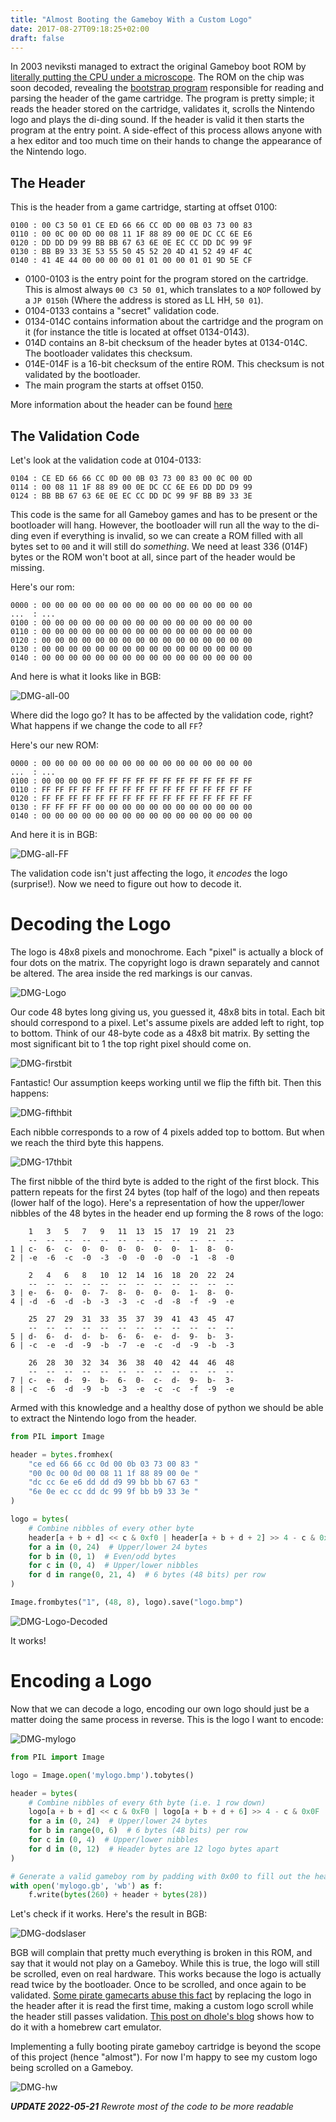 ```yaml
---
title: "Almost Booting the Gameboy With a Custom Logo"
date: 2017-08-27T09:18:25+02:00
draft: false
---
```


In 2003 neviksti managed to extract the original Gameboy boot ROM by [literally putting the CPU under a microscope](http://www.neviksti.com/DMG/). The ROM on the chip was soon decoded, revealing the [bootstrap program](http://gbdev.gg8.se/wiki/articles/Gameboy_Bootstrap_ROM) responsible for reading and parsing the header of the game cartridge. The program is pretty simple; it reads the header stored on the cartridge, validates it, scrolls the Nintendo logo and plays the di-ding sound. If the header is valid it then starts the program at the entry point. A side-effect of this process allows anyone with a hex editor and too much time on their hands to change the appearance of the Nintendo logo.

## The Header

This is the header from a game cartridge, starting at offset 0100:

```text
0100 : 00 C3 50 01 CE ED 66 66 CC 0D 00 0B 03 73 00 83
0110 : 00 0C 00 0D 00 08 11 1F 88 89 00 0E DC CC 6E E6
0120 : DD DD D9 99 BB BB 67 63 6E 0E EC CC DD DC 99 9F
0130 : BB B9 33 3E 53 55 50 45 52 20 4D 41 52 49 4F 4C
0140 : 41 4E 44 00 00 00 00 01 01 00 00 01 01 9D 5E CF
```

- 0100-0103 is the entry point for the program stored on the cartridge. This is almost always `00 C3 50 01`, which translates to a `NOP` followed by a `JP 0150h` (Where the address is stored as LL HH, `50 01`).
- 0104-0133 contains a "secret" validation code.
- 0134-014C contains information about the cartridge and the program on it (for instance the title is located at offset 0134-0143).
- 014D contains an 8-bit checksum of the header bytes at 0134-014C. The bootloader validates this checksum.
- 014E-014F is a 16-bit checksum of the entire ROM. This checksum is not validated by the bootloader.
- The main program the starts at offset 0150.

More information about the header can be found [here](http://gbdev.gg8.se/wiki/articles/The_Cartridge_Header)

## The Validation Code

Let's look at the validation code at 0104-0133:

```text
0104 : CE ED 66 66 CC 0D 00 0B 03 73 00 83 00 0C 00 0D
0114 : 00 08 11 1F 88 89 00 0E DC CC 6E E6 DD DD D9 99
0124 : BB BB 67 63 6E 0E EC CC DD DC 99 9F BB B9 33 3E
```

This code is the same for all Gameboy games and has to be present or the bootloader will hang. However, the bootloader will run all the way to the di-ding even if everything is invalid, so we can create a ROM filled with all bytes set to `00`  and it will still do *something*. We need at least 336 (014F) bytes or the ROM won't boot at all, since part of the header would be missing.

Here's our rom:

```text
0000 : 00 00 00 00 00 00 00 00 00 00 00 00 00 00 00 00
...  : ...
0100 : 00 00 00 00 00 00 00 00 00 00 00 00 00 00 00 00
0110 : 00 00 00 00 00 00 00 00 00 00 00 00 00 00 00 00
0120 : 00 00 00 00 00 00 00 00 00 00 00 00 00 00 00 00
0130 : 00 00 00 00 00 00 00 00 00 00 00 00 00 00 00 00
0140 : 00 00 00 00 00 00 00 00 00 00 00 00 00 00 00 00
```

And here is what it looks like in BGB:

![DMG-all-00](/images/blog/almost-booting-the-gameboy-with-a-custom-logo/DMG-all-00.webp)

Where did the logo go? It has to be affected by the validation code, right? What happens if we change the code to all `FF`?

Here's our new ROM:

```text
0000 : 00 00 00 00 00 00 00 00 00 00 00 00 00 00 00 00
...  : ...
0100 : 00 00 00 00 FF FF FF FF FF FF FF FF FF FF FF FF
0110 : FF FF FF FF FF FF FF FF FF FF FF FF FF FF FF FF
0120 : FF FF FF FF FF FF FF FF FF FF FF FF FF FF FF FF
0130 : FF FF FF FF 00 00 00 00 00 00 00 00 00 00 00 00
0140 : 00 00 00 00 00 00 00 00 00 00 00 00 00 00 00 00
```

And here it is in BGB:

![DMG-all-FF](/images/blog/almost-booting-the-gameboy-with-a-custom-logo/DMG-all-FF.webp)

The validation code isn't just affecting the logo, it *encodes* the logo (surprise!). Now we need to figure out how to decode it.

# Decoding the Logo

The logo is 48x8 pixels and monochrome. Each "pixel" is actually a block of four dots on the matrix. The copyright logo is drawn separately and cannot be altered. The area inside the red markings is our canvas.

![DMG-Logo](/images/blog/almost-booting-the-gameboy-with-a-custom-logo/DMG-Logo.webp)

Our code 48 bytes long giving us, you guessed it, 48x8 bits in total. Each bit should correspond to a pixel. Let's assume pixels are added left to right, top to bottom. Think of our 48-byte code as a 48x8 bit matrix. By setting the most significant bit to 1 the top right pixel should come on.

![DMG-firstbit](/images/blog/almost-booting-the-gameboy-with-a-custom-logo/DMG-firstbit.webp)

Fantastic! Our assumption keeps working until we flip the fifth bit. Then this happens:

![DMG-fifthbit](/images/blog/almost-booting-the-gameboy-with-a-custom-logo/DMG-fifthbit.webp)

Each nibble corresponds to a row of 4 pixels added top to bottom. But when we reach the third byte this happens.

![DMG-17thbit](/images/blog/almost-booting-the-gameboy-with-a-custom-logo/DMG-17thbit.webp)

The first nibble of the third byte is added to the right of the first block. This pattern repeats for the first 24 bytes (top half of the logo) and then repeats (lower half of the logo). Here's a representation of how the upper/lower nibbles of the 48 bytes in the header end up forming the 8 rows of the logo:

```text
    1   3   5   7   9   11  13  15  17  19  21  23
    --  --  --  --  --  --  --  --  --  --  --  --
1 | c-  6-  c-  0-  0-  0-  0-  0-  0-  1-  8-  0-
2 | -e  -6  -c  -0  -3  -0  -0  -0  -0  -1  -8  -0

    2   4   6   8   10  12  14  16  18  20  22  24
    --  --  --  --  --  --  --  --  --  --  --  --
3 | e-  6-  0-  0-  7-  8-  0-  0-  0-  1-  8-  0-
4 | -d  -6  -d  -b  -3  -3  -c  -d  -8  -f  -9  -e

    25  27  29  31  33  35  37  39  41  43  45  47
    --  --  --  --  --  --  --  --  --  --  --  --
5 | d-  6-  d-  d-  b-  6-  6-  e-  d-  9-  b-  3-
6 | -c  -e  -d  -9  -b  -7  -e  -c  -d  -9  -b  -3

    26  28  30  32  34  36  38  40  42  44  46  48
    --  --  --  --  --  --  --  --  --  --  --  --
7 | c-  e-  d-  9-  b-  6-  0-  c-  d-  9-  b-  3-
8 | -c  -6  -d  -9  -b  -3  -e  -c  -c  -f  -9  -e
```

Armed with this knowledge and a healthy dose of python we should be able to extract the Nintendo logo from the header.

```python
from PIL import Image

header = bytes.fromhex(
    "ce ed 66 66 cc 0d 00 0b 03 73 00 83 "
    "00 0c 00 0d 00 08 11 1f 88 89 00 0e "
    "dc cc 6e e6 dd dd d9 99 bb bb 67 63 "
    "6e 0e ec cc dd dc 99 9f bb b9 33 3e "
)

logo = bytes(
    # Combine nibbles of every other byte 
    header[a + b + d] << c & 0xf0 | header[a + b + d + 2] >> 4 - c & 0x0F
    for a in (0, 24)  # Upper/lower 24 bytes
    for b in (0, 1)  # Even/odd bytes
    for c in (0, 4)  # Upper/lower nibbles
    for d in range(0, 21, 4)  # 6 bytes (48 bits) per row
)

Image.frombytes("1", (48, 8), logo).save("logo.bmp")
```

![DMG-Logo-Decoded](/images/blog/almost-booting-the-gameboy-with-a-custom-logo/DMG-Logo-Decoded.webp)

It works!

# Encoding a Logo

Now that we can decode a logo, encoding our own logo should just be a matter doing the same process in reverse. This is the logo I want to encode:

![DMG-mylogo](/images/blog/almost-booting-the-gameboy-with-a-custom-logo/DMG-mylogo.webp)

```python
from PIL import Image

logo = Image.open('mylogo.bmp').tobytes()

header = bytes(
    # Combine nibbles of every 6th byte (i.e. 1 row down)
    logo[a + b + d] << c & 0xF0 | logo[a + b + d + 6] >> 4 - c & 0x0F
    for a in (0, 24)  # Upper/lower 24 bytes
    for b in range(0, 6)  # 6 bytes (48 bits) per row
    for c in (0, 4)  # Upper/lower nibbles
    for d in (0, 12)  # Header bytes are 12 logo bytes apart
)

# Generate a valid gameboy rom by padding with 0x00 to fill out the header
with open('mylogo.gb', 'wb') as f:
    f.write(bytes(260) + header + bytes(28))
```

Let's check if it works. Here's the result in BGB:

![DMG-dodslaser](/images/blog/almost-booting-the-gameboy-with-a-custom-logo/DMG-dodslaser.webp)

BGB will complain that pretty much everything is broken in this ROM, and say that it would not play on a Gameboy. While this is true, the logo will still be scrolled, even on real hardware. This works because the logo is actually read twice by the bootloader. Once to be scrolled, and once again to be validated. [Some pirate gamecarts abuse this fact](http://fuji.drillspirits.net/?post=87) by replacing the logo in the header after it is read the first time, making a custom logo scroll while the header still passes validation. [This post on dhole's blog](https://dhole.github.io/post/gameboy_custom_logo/) shows how to do it with a homebrew cart emulator.

Implementing a fully booting pirate gameboy cartridge is beyond the scope of this project (hence "almost"). For now I'm happy to see my custom logo being scrolled on a Gameboy.

![DMG-hw](/images/blog/almost-booting-the-gameboy-with-a-custom-logo/DMG-hw.webp)

***UPDATE 2022-05-21** Rewrote most of the code to be more readable*